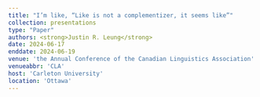 ```yaml
---
title: "I’m like, “Like is not a complementizer, it seems like”"
collection: presentations
type: "Paper"
authors: <strong>Justin R. Leung</strong>
date: 2024-06-17
enddate: 2024-06-19
venue: 'the Annual Conference of the Canadian Linguistics Association'
venueabbr: 'CLA'
host: 'Carleton University'
location: 'Ottawa'
---
```

